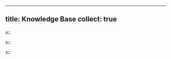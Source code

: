 
---
title: Knowledge Base
collect: true
---

[+-](/knowledge/packages/index.md#:embed)

[+-](/knowledge/glossary.md#:embed)

[+-](/knowledge/faq.md#:embed)